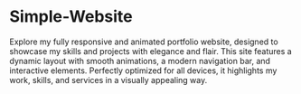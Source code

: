 # Simple-Website
Explore my fully responsive and animated portfolio website, designed to showcase my skills and projects with elegance and flair. This site features a dynamic layout with smooth animations, a modern navigation bar, and interactive elements. Perfectly optimized for all devices, it highlights my work, skills, and services in a visually appealing way.
